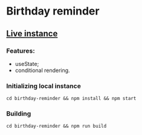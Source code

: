 # Birthday reminder

## [Live instance](https://jam-birthday-reminder.netlify.app/)

### Features:

- useState;
- conditional rendering.
### Initializing local instance

```
cd birthday-reminder && npm install && npm start
```

### Building

```
cd birthday-reminder && npm run build
```
